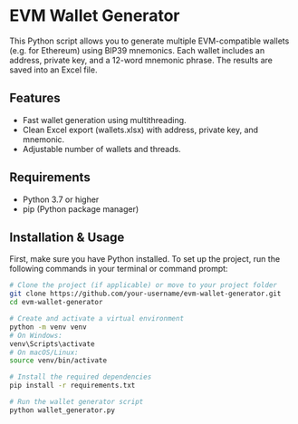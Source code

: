 # EVM Wallet Generator

This Python script allows you to generate multiple EVM-compatible wallets (e.g. for Ethereum) using BIP39 mnemonics. Each wallet includes an address, private key, and a 12-word mnemonic phrase. The results are saved into an Excel file.

## Features

- Fast wallet generation using multithreading.
- Clean Excel export (wallets.xlsx) with address, private key, and mnemonic.
- Adjustable number of wallets and threads.

## Requirements

- Python 3.7 or higher
- pip (Python package manager)

## Installation & Usage

First, make sure you have Python installed. To set up the project, run the following commands in your terminal or command prompt:

```bash
# Clone the project (if applicable) or move to your project folder
git clone https://github.com/your-username/evm-wallet-generator.git
cd evm-wallet-generator

# Create and activate a virtual environment
python -m venv venv
# On Windows:
venv\Scripts\activate
# On macOS/Linux:
source venv/bin/activate

# Install the required dependencies
pip install -r requirements.txt

# Run the wallet generator script
python wallet_generator.py